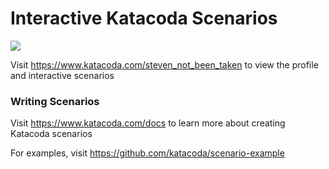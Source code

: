 # Interactive Katacoda Scenarios

[![](http://shields.katacoda.com/katacoda/steven_not_been_taken/count.svg)](https://www.katacoda.com/steven_not_been_taken "Get your profile on Katacoda.com")

Visit https://www.katacoda.com/steven_not_been_taken to view the profile and interactive scenarios

### Writing Scenarios
Visit https://www.katacoda.com/docs to learn more about creating Katacoda scenarios

For examples, visit https://github.com/katacoda/scenario-example
